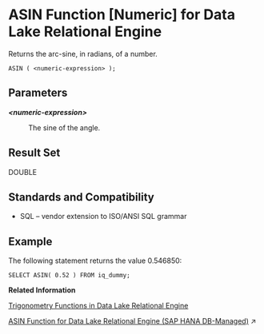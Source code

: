 <!-- loioa534668f84f2101599958685dfc4673b -->

# ASIN Function \[Numeric\] for Data Lake Relational Engine

Returns the arc-sine, in radians, of a number.



```
ASIN ( <numeric-expression> );
```



<a name="loioa534668f84f2101599958685dfc4673b__ASIN_parm1"/>

## Parameters


<dl>
<dt><b>

*<numeric-expression\>*

</b></dt>
<dd>

The sine of the angle.



</dd>
</dl>



<a name="loioa534668f84f2101599958685dfc4673b__ASIN_returns1"/>

## Result Set

DOUBLE



<a name="loioa534668f84f2101599958685dfc4673b__ASIN_standards1"/>

## Standards and Compatibility

-   SQL – vendor extension to ISO/ANSI SQL grammar



<a name="loioa534668f84f2101599958685dfc4673b__ASIN_example1"/>

## Example

The following statement returns the value 0.546850:

```
SELECT ASIN( 0.52 ) FROM iq_dummy;
```

**Related Information**  


[Trigonometry Functions in Data Lake Relational Engine](trigonometry-functions-in-data-lake-relational-engine-caafd14.md "Some numeric functions return trigonometric information.")

[ASIN Function for Data Lake Relational Engine (SAP HANA DB-Managed)](https://help.sap.com/viewer/a898e08b84f21015969fa437e89860c8/2023_4_QRC/en-US/a56e5e54ba234675b4a5c30b13e933e9.html "Returns the arc-sine, in radians, of a number.") :arrow_upper_right:


